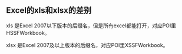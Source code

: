 Excel的xls和xlsx的差别
-
xls 是Excel 2007以下版本的后缀名，但是所有excel都能打开，对应POI里HSSFWorkbook。

xlsx 是Excel 2007及以上版本的后缀名，对应POI里XSSFWorkbook。